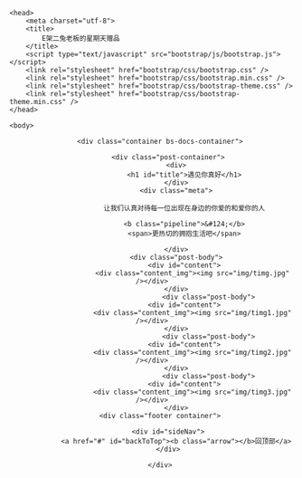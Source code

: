 <html lang="zh-CN">

	<head>
		<meta charset="utf-8">
		<title>
			E架二兔老板的星期天赠品
		</title>	
		<script type="text/javascript" src="bootstrap/js/bootstrap.js"></script>
		<link rel="stylesheet" href="bootstrap/css/bootstrap.css" />
		<link rel="stylesheet" href="bootstrap/css/bootstrap.min.css" />
		<link rel="stylesheet" href="bootstrap/css/bootstrap-theme.css" />
		<link rel="stylesheet" href="bootstrap/css/bootstrap-theme.min.css" />
	</head>

	<body>
<center>
	
		<div class="container bs-docs-container">

			<div class="post-container">
				<div>
					<h1 id="title">遇见你真好</h1>
				</div>
				<div class="meta">

					让我们认真对待每一位出现在身边的你爱的和爱你的人

					<b class="pipeline">&#124;</b>
					<span>更热切的拥抱生活吧</span>

				</div>
				<div class="post-body">
					<div id="content">
                        <div class="content_img"><img src="img/timg.jpg" /></div>
				</div>
								<div class="post-body">
					<div id="content">
                        <div class="content_img"><img src="img/timg1.jpg" /></div>
				</div>
								<div class="post-body">
					<div id="content">
                        <div class="content_img"><img src="img/timg2.jpg" /></div>
				</div>
								<div class="post-body">
					<div id="content">
                        <div class="content_img"><img src="img/timg3.jpg" /></div>
				</div>
		<div class="footer container">

			<div id="sideNav">
				<a href="#" id="backToTop"><b class="arrow"></b>回顶部</a>
			</div>

		</div>
</center>
		<!-- COLLECTED JS -->
	</body>

</html>
